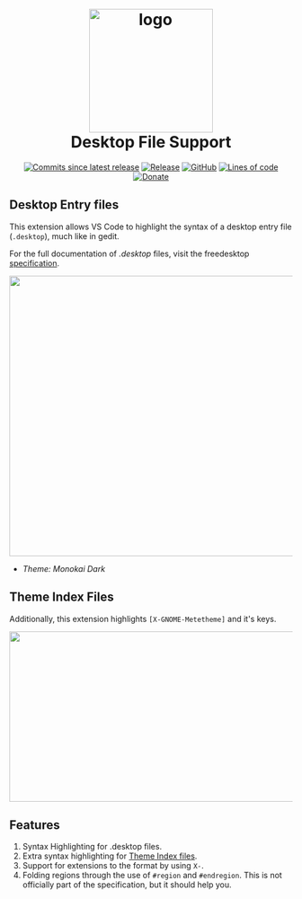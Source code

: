 <h1 align="center">
	<br>
		<img src="https://raw.githubusercontent.com/nico-castell/desktop-file-support/main/assets/extension_icon.png" width="220" height="220" alt="logo">
	<br>
	Desktop File Support
</h1>

<p align="center">
	<a href="https://github.com/nico-castell/desktop-file-support/commits"><img alt="Commits since latest release" src="https://img.shields.io/github/commits-since/nico-castell/desktop-file-support/latest?label=Commits%20since%20last%20release&color=yellow&logo=Git&logoColor=white&style=flat-square"></a>
	<a href="https://github.com/nico-castell/desktop-file-support/releases"><img alt="Release" src="https://img.shields.io/github/v/release/nico-castell/desktop-file-support?label=Release&color=yellow&logo=GitHub&logoColor=white&style=flat-square"></a>
	<a href="LICENSE"><img alt="GitHub" src="https://img.shields.io/github/license/nico-castell/desktop-file-support?label=License&color=yellow&logo=Open%20Source%20Initiative&logoColor=white&style=flat-square"></a>
	<a href="https://github.com/nico-castell/desktop-file-support"><img alt="Lines of code" src="https://img.shields.io/tokei/lines/github/nico-castell/desktop-file-support?label=Lines%20of%20code&color=yellow&logo=JSON&logoColor=white&style=flat-square"></a>
	<a href="https://www.paypal.com/donate?hosted_button_id=C38RSCD9QGZBQ"><img alt="Donate" src="https://img.shields.io/static/v1?label=Help%20me%20out!&message=Donate&color=yellow&logo=PayPal&style=flat-square"></a>
</p>

## Desktop Entry files
This extension allows VS Code to highlight the syntax of a desktop entry file (`.desktop`), much
like in gedit.

For the full documentation of *.desktop* files, visit the freedesktop
[specification](https://specifications.freedesktop.org/desktop-entry-spec/latest/index.html).

<!-- <img width="625" height="499" src="assets/code-screenshot.png" alt="logo"> -->
<img width="625" height="499" src="https://raw.githubusercontent.com/nico-castell/desktop-file-support/main/assets/code-screenshot.png">

- *Theme: Monokai Dark*

## Theme Index Files
Additionally, this extension highlights `[X-GNOME-Metetheme]` and it's keys.

<!-- <img width="625" height="303" src="assets/theme-screenshot.png"> -->
<img width="625" height="303" src="https://raw.githubusercontent.com/nico-castell/desktop-file-support/main/assets/theme-screenshot.png">
<!-- This GNOME theme can be found at: https://www.gnome-look.org/p/1253385/ -->

##  Features
1. Syntax Highlighting for .desktop files.
2. Extra syntax highlighting for 
	[Theme Index files](https://people.gnome.org/~shaunm/admin-guide/themes-17.html).
3. Support for extensions to the format by using `X-`.
4. Folding regions through the use of `#region` and `#endregion`. This is not officially part of
	the specification, but it should help you.
